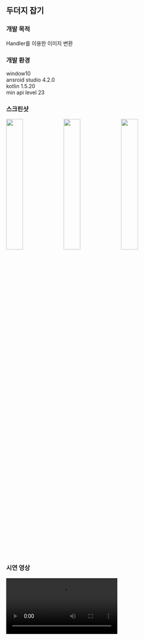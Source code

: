 ## 두더지 잡기
### 개발 목적
Handler를 이용한 이미지 변환
### 개발 환경</h3>
window10<br>
ansroid studio 4.2.0<br>
kotlin 1.5.20<br>
min api level 23

### 스크린샷
<div>
<img src="https://user-images.githubusercontent.com/84886401/132437849-2916c339-f1d9-4ceb-b4e8-ec936fa97d6c.jpg" width="30%">
<img src="https://user-images.githubusercontent.com/84886401/132438036-b5d6ab60-6fa3-44c9-91ae-45e061a2e27e.jpg" width="30%">
<img src="https://user-images.githubusercontent.com/84886401/132438040-23ff2380-27e7-4276-a1e2-ca888ca42004.jpg" width="30%">
</div>

### 시연 영상
<video src="https://user-images.githubusercontent.com/84886401/132459358-9c841749-c6a5-4d2b-962e-8c6b8a444034.mp4">
